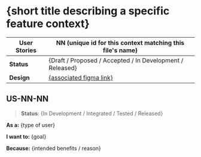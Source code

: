 # {short title describing a specific feature context}

<!-- prettier-ignore -->
| User Stories | NN  (unique id for this context matching this file's name)  |
| ---------- | ---- |
| **Status** | {Draft / Proposed / Accepted / In Development / Released} |
| **Design** | [{associated figma link}](https://www.figma.com/file/{XXXXX})

## US-NN-NN

<!-- optional status (add "_(see details below)_" to the header's status) -->
> **Status**: {In Development / Integrated / Tested / Released}

**As a:** {type of user}

**I want to:** {goal}

**Because:** {intended benefits / reason}
